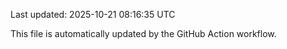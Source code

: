 Last updated: 2025-10-21 08:16:35 UTC

This file is automatically updated by the GitHub Action workflow.

